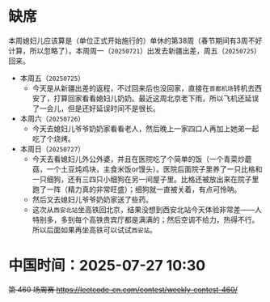 
# 缺席

本周媳妇儿应该算是（单位正式开始施行的）单休的第38周（春节期间有3周不好计算，所以忽略了）。本周周一（`20250721`）出发去新疆出差，周五（`20250725`）回来。

- 本周五（`20250725`）
  * 今天是从新疆出差的返程，不过回来后也没回家，直接在`首都机场`转机去西安了，打算回家看看媳妇儿奶奶。最近这周北京老下雨，所以飞机还延误了一会儿，但是还好延误时间不是很长。
- 本周六（`20250726`） 
  * 今天去媳妇儿爷爷奶奶家看看老人，然后晚上一家四口人再加上她弟一起吃了个烧烤。
- 本周日（`20250727`） 
  * 今天去看媳妇儿外公外婆，并且在医院吃了个简单的饭（一个青菜炒蘑菇，一个土豆炖鸡块，主食米饭or馒头）。医院后面院子里养了一只比格和一只细狗，还有三四只小细狗在另一间屋子里。比格还被放出来在院子里跑了一阵（精力真的非常旺盛）；细狗就一直被关着，有点可怜呐。
  * 然后又去媳妇儿爷爷奶奶家送了些药。
  * 这次从`西安北站`坐高铁回北京，结果没想到西安北站今天体验非常差——人特别多，多到每个高铁贵宾厅都是满满的；然后空调不给力，热得不行。所以后面如果再坐高铁可以试试`西安站`。

# 中国时间：2025-07-27 10:30

~~第 460 场周赛 https://leetcode-cn.com/contest/weekly-contest-460/~~
